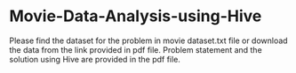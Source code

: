# Movie-Data-Analysis-using-Hive
Please find the dataset for the problem in movie dataset.txt file or download the data from the link provided in pdf file.
Problem statement and the solution using Hive are provided in the pdf file.

